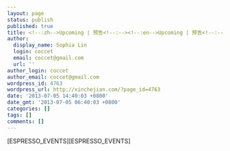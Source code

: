 ```yaml
---
layout: page
status: publish
published: true
title: <!--:zh-->Upcoming | 预告<!--:--><!--:en-->Upcoming | 预告<!--:-->
author:
  display_name: Sophia Lin
  login: coccet
  email: coccet@gmail.com
  url: ''
author_login: coccet
author_email: coccet@gmail.com
wordpress_id: 4763
wordpress_url: http://xinchejian.com/?page_id=4763
date: '2013-07-05 14:40:03 +0800'
date_gmt: '2013-07-05 06:40:03 +0800'
categories: []
tags: []
comments: []
---
```

<p><!--:zh-->[ESPRESSO_EVENTS]<!--:--><!--:en-->[ESPRESSO_EVENTS]<!--:--></p>
